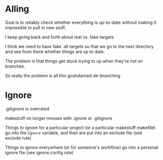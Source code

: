 Alling
======

Goal is to reliably check whether everything is up-to-date without making it impossible to pull in new stuff.

I keep going back and forth about real vs. fake targets

I think we need to have fake .all targets so that we go to the next directory and see from there whether things are up to date.

The problem is that things get stuck trying to up when they're not on branches.

So really the problem is all this goshdarned de-branching

Ignore
======

.gitignore is overrated

makestuff no longer messes with .ignore or .gitignore

Things to ignore for a particular project (or a particular makestuff makefile) go into the `Ignore` variable, and then are put into an exclude file (see exclude rule)

Things to ignore everywhere (or for someone's workflow) go into a personal ignore file (see ignore.config rule)

